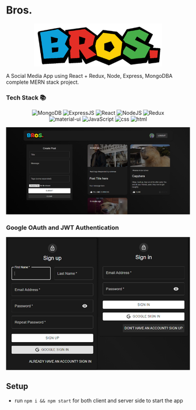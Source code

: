# Bros.

<p align="center">
    <img src="image/README/1632354652307.png" width="350" />
    <br>
 </p>

A Social Media App using React + Redux, Node, Express, MongoDBA complete MERN stack project.

### Tech Stack 📚

<p align="center">
     <img alt="MongoDB" src="https://img.shields.io/badge/-Mongodb-green?logo=mongodb&style=for-the-badge&logoColor=white">
     <img alt="ExpressJS" src="https://img.shields.io/badge/express.js-%23404d59.svg?style=for-the-badge&logo=express&logoColor=%2361DAFB">
     <img alt="React" src="https://img.shields.io/badge/-react-black?logo=react&style=for-the-badge">
     <img alt="NodeJS" src="https://img.shields.io/badge/node.js-%2343853D.svg?style=for-the-badge&logo=node-dot-js&logoColor=white">
     <img alt="Redux" src="https://img.shields.io/badge/redux-%23593d88.svg?style=for-the-badge&logo=redux&logoColor=white">
     <br />
     <img alt="material-ui" src="https://img.shields.io/badge/Material--UI-0081CB?style=for-the-badge&logo=material-ui&logoColor=white">
     <img alt="JavaScript" src="https://img.shields.io/badge/-javascript-yellow?logo=javascript&logoColor=white&style=for-the-badge">
     <img alt="css" src="https://img.shields.io/badge/-css3-blue?logo=css3&style=for-the-badge">
     <img alt="html" src="https://img.shields.io/badge/-html5-red?logo=html5&logoColor=white&style=for-the-badge">
</p>

![](image/README/1632011301176.png)

### Google OAuth and JWT Authentication

![](image/README/1632012117514.png)

## Setup

- run ```npm i && npm start``` for both client and server side to start the app
